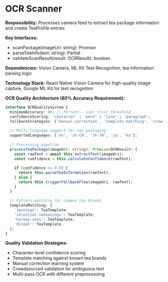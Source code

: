 # OCR Scanner

**Responsibility:** Processes camera feed to extract tea package information and create TeaProfile entries

**Key Interfaces:**
- scanPackage(imageUri: string): Promise<OCRResult>
- parseTeaInfo(text: string): Partial<TeaProfile>
- validateScanResult(result: OCRResult): boolean

**Dependencies:** Vision Camera, ML Kit Text Recognition, tea information parsing logic

**Technology Stack:** React Native Vision Camera for high-quality image capture, Google ML Kit for text recognition

**OCR Quality Architecture (80% Accuracy Requirement):**
```typescript
interface OCRQualitySystem {
  minimumAccuracy: 80; // Percent - user trust threshold
  confidenceScoring: 'character' | 'word' | 'line' | 'paragraph';
  fallbackStrategies: ['manual-correction', 'template-matching', 'crowd-sourcing'];
  
  // Multi-language support for tea packaging
  supportedLanguages: ['en', 'zh-CN', 'zh-TW', 'ja', 'ko'];
  
  // Processing pipeline
  processTeaPackage(imageUri: string): Promise<OCRResult> {
    const rawText = await this.extractText(imageUri);
    const confidence = this.calculateConfidence(rawText);
    
    if (confidence >= 0.8) {
      return this.parseTeaInformation(rawText);
    } else {
      return this.triggerFallbackFlow(imageUri, rawText);
    }
  }
  
  // Pattern matching for common tea brands
  templateMatching: {
    'twinings': TeaTemplate;
    'celestial-seasonings': TeaTemplate;
    'harney-sons': TeaTemplate;
    'dilmah': TeaTemplate;
  };
}
```

**Quality Validation Strategies:**
- Character-level confidence scoring
- Template matching against known tea brands  
- Manual correction learning system
- Crowdsourced validation for ambiguous text
- Multi-pass OCR with different preprocessing
